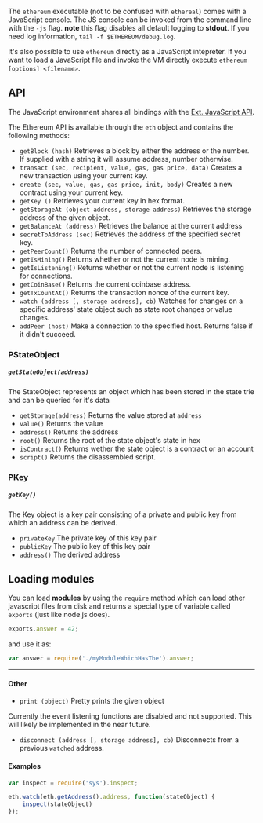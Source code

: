 The `ethereum` executable (not to be confused with `ethereal`) comes with a JavaScript console. The JS console can be invoked from the command line with the `-js` flag. **note** this flag disables all default logging to **stdout**. If you need log information, `tail -f $ETHEREUM/debug.log`.

It's also possible to use `ethereum` directly as a JavaScript intepreter. If you want to load a JavaScript file and invoke the VM directly execute `ethereum [options] <filename>`. 

## API

The JavaScript environment shares all bindings with the [Ext. JavaScript API](https://github.com/ethereum/go-ethereum/wiki/PoC-5-JavaScript-API).

The Ethereum API is available through the `eth` object and contains the following methods:

* `getBlock (hash)`
    Retrieves a block by either the address or the number. If supplied with a string it will assume address, number otherwise.
* `transact (sec, recipient, value, gas, gas price, data)`
    Creates a new transaction using your current key.
* `create (sec, value, gas, gas price, init, body)`
    Creates a new contract using your current key.
* `getKey ()`
    Retrieves your current key in hex format.
* `getStorageAt (object address, storage address)`
    Retrieves the storage address of the given object.
* `getBalanceAt (address)`
    Retrieves the balance at the current address
* `secretToAddress (sec)`
    Retrieves the address of the specified secret key.
* `getPeerCount()` 
    Returns the number of connected peers.
* `getIsMining()` 
    Returns whether or not the current node is mining.
* `getIsListening()` 
    Returns whether or not the current node is listening for connections.
* `getCoinBase()` 
    Returns the current coinbase address.
* `getTxCountAt()` 
    Returns the transaction nonce of the current key.
* `watch (address [, storage address], cb)`
    Watches for changes on a specific address' state object such as state root changes or value changes.
* `addPeer (host)`
    Make a connection to the specified host. Returns false if it didn't succeed.

### PStateObject

##### `getStateObject(address)`

The StateObject represents an object which has been stored in the state trie and can be queried for it's data

* `getStorage(address)`
    Returns the value stored at `address`
* `value()`
    Returns the value
* `address()`
    Returns the address
* `root()`
    Returns the root of the state object's state in hex
* `isContract()`
    Returns wether the state object is a contract or an account
* `script()`
    Returns the disassembled script.

### PKey

##### `getKey()`

The Key object is a key pair consisting of a private and public key from which an address can be derived.

* `privateKey`
   The private key of this key pair
* `publicKey`
   The public key of this key pair
* `address()`
   The derived address

## Loading modules

You can load **modules** by using the `require` method which can load other javascript files from disk and returns a special type of variable called `exports` (just like node.js does).

```javascript
exports.answer = 42;
```

and use it as:

```javascript
var answer = require('./myModuleWhichHasThe').answer;
```

***

#### Other

* `print (object)`
    Pretty prints the given object

Currently the event listening functions are disabled and not supported. This will likely be implemented in the near future.

* `disconnect (address [, storage address], cb)`
    Disconnects from a previous `watched` address.


#### Examples

```javascript
var inspect = require('sys').inspect;

eth.watch(eth.getAddress().address, function(stateObject) {
    inspect(stateObject)
});
```